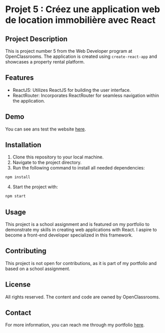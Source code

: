 # Projet 5 : Créez une application web de location immobilière avec React
## Project Description
This is project number 5 from the Web Developer program at OpenClassrooms. The application is created using `create-react-app` and showcases a property rental platform.

## Features
* ReactJS: Utilizes ReactJS for building the user interface.
* ReactRouter: Incorporates ReactRouter for seamless navigation within the application.

## Demo 
You can see ans test the website [here](https://cosmic-squirrel-11fe48.netlify.app/). 

## Installation
1. Clone this repository to your local machine.
2. Navigate to the project directory.
3. Run the following command to install all needed dependencies:
```bash
npm install
```
4. Start the project with:
```bash
npm start
```
## Usage
This project is a school assignment and is featured on my portfolio to demonstrate my skills in creating web applications with React. I aspire to become a front-end developer specialized in this framework.

## Contributing
This project is not open for contributions, as it is part of my portfolio and based on a school assignment.

## License
All rights reserved. The content and code are owned by OpenClassrooms.

## Contact
For more information, you can reach me through my portfolio [here](https://roxane-myportefolio.netlify.app/).
